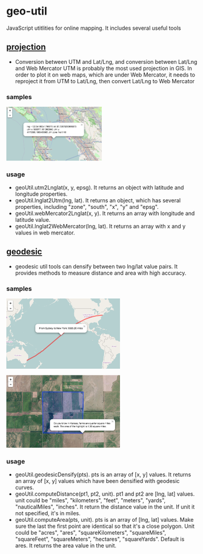 # geo-util
JavaScript utitlities for online mapping. It includes several useful tools

## [projection](https://github.com/J-Huang/geo-util/blob/master/src/projection.js)
- Conversion between UTM and Lat/Lng, and conversion between Lat/Lng and Web Mercator
UTM is probably the most used projection in GIS. In order to plot it on web maps, which are under Web Mercator, it needs to reproject it from UTM to Lat/Lng, then convert Lat/Lng to Web Mercator

### samples
[<img src="https://github.com/J-Huang/geo-util/blob/master/examples/utm_conversion.png" style="max-width:50%;" alt="UTM conversion" />](https://rawgit.com/J-Huang/geo-util/master/examples/projection.html)

### usage
- geoUtil.utm2Lnglat(x, y, epsg). It returns an object with latitude and longitude properties.
- geoUtil.lnglat2Utm(lng, lat). It returns an object, which has several properties, including "zone", "south", "x", "y" and "epsg".
- geoUtil.webMercator2Lnglat(x, y). It returns an array with longitude and latitude value.
- geoUtil.lnglat2WebMercator(lng, lat). It returns an array with x and y values in web mercator.

## [geodesic](https://github.com/J-Huang/geo-util/blob/master/src/geodesic.js)
- geodesic util tools can densify between two lng/lat value pairs. It provides methods to measure distance and area with high accuracy.

### samples
[<img src="https://github.com/J-Huang/geo-util/blob/master/examples/geodesic_densify.png" style="width:300px;" alt="geodesic distance" />](https://rawgit.com/J-Huang/geo-util/master/examples/geodesic_distance_densify.html)

[<img src="https://github.com/J-Huang/geo-util/blob/master/examples/geodesic_area.png" style="width:300px;" alt="geodesic area" />](https://rawgit.com/J-Huang/geo-util/master/examples/geodesic_area.html)

### usage
- geoUtil.geodesicDensify(pts). pts is an array of [x, y] values. It returns an array of [x, y] values which have been densified with geodesic curves.
- geoUtil.computeDistance(pt1, pt2, unit). pt1 and pt2 are [lng, lat] values. unit could be "miles", "kilometers", "feet", "meters", "yards", "nauticalMiles", "inches". It return the distance value in the unit. If unit it not specified, it's in miles.
- geoUtil.computeArea(pts, unit). pts is an array of [lng, lat] values. Make sure the last the first point are identical so that it's a close polygon. Unit could be "acres", "ares", "squareKilometers", "squareMiles", "squareFeet", "squareMeters", "hectares", "squareYards". Default is ares. It returns the area value in the unit.
